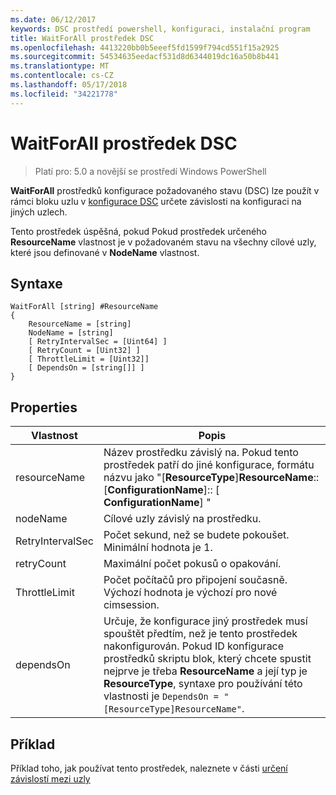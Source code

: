 ```yaml
---
ms.date: 06/12/2017
keywords: DSC prostředí powershell, konfiguraci, instalační program
title: WaitForAll prostředek DSC
ms.openlocfilehash: 4413220bb0b5eeef5fd1599f794cd551f15a2925
ms.sourcegitcommit: 54534635eedacf531d8d6344019dc16a50b8b441
ms.translationtype: MT
ms.contentlocale: cs-CZ
ms.lasthandoff: 05/17/2018
ms.locfileid: "34221778"
---
```

# <a name="dsc-waitforall-resource"></a>WaitForAll prostředek DSC

> Platí pro: 5.0 a novější se prostředí Windows PowerShell

**WaitForAll** prostředků konfigurace požadovaného stavu (DSC) lze použít v rámci bloku uzlu v [konfigurace DSC](configurations.md) určete závislosti na konfiguraci na jiných uzlech.

Tento prostředek úspěšná, pokud Pokud prostředek určeného **ResourceName** vlastnost je v požadovaném stavu na všechny cílové uzly, které jsou definované v **NodeName** vlastnost.


## <a name="syntax"></a>Syntaxe

```
WaitForAll [string] #ResourceName
{
    ResourceName = [string]
    NodeName = [string]
    [ RetryIntervalSec = [Uint64] ]
    [ RetryCount = [Uint32] ]
    [ ThrottleLimit = [Uint32]]
    [ DependsOn = [string[]] ]
}
```

## <a name="properties"></a>Properties

|  Vlastnost  |  Popis   |
|---|---|
| resourceName| Název prostředku závislý na. Pokud tento prostředek patří do jiné konfigurace, formátu názvu jako "[__ResourceType__]__ResourceName__:: [__ConfigurationName__]:: [ __ConfigurationName__] "|
| nodeName| Cílové uzly závislý na prostředku.|
| RetryIntervalSec| Počet sekund, než se budete pokoušet. Minimální hodnota je 1.|
| retryCount| Maximální počet pokusů o opakování.|
| ThrottleLimit| Počet počítačů pro připojení současně. Výchozí hodnota je výchozí pro nové cimsession.|
| dependsOn | Určuje, že konfigurace jiný prostředek musí spouštět předtím, než je tento prostředek nakonfigurován. Pokud ID konfigurace prostředků skriptu blok, který chcete spustit nejprve je třeba __ResourceName__ a její typ je __ResourceType__, syntaxe pro používání této vlastnosti je `DependsOn = "[ResourceType]ResourceName"`.|


## <a name="example"></a>Příklad

Příklad toho, jak používat tento prostředek, naleznete v části [určení závislostí mezi uzly](crossNodeDependencies.md)